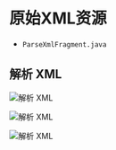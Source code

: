 # 原始XML资源
- `ParseXmlFragment.java`

## 解析 XML 

![解析 XML](https://github.com/YingVickyCao/YingVickyCao.github.io/blob/master/img/android/resources/xml_1.png)

![解析 XML](https://github.com/YingVickyCao/YingVickyCao.github.io/blob/master/img/android/resources/xml_2.png)

![解析 XML](https://github.com/YingVickyCao/YingVickyCao.github.io/blob/master/img/android/resources/xml_pull.png)